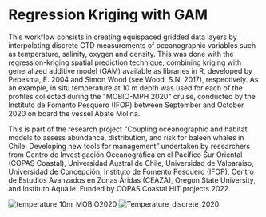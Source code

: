 # Regression Kriging with GAM
This workflow consists in creating equispaced gridded data layers by interpolating discrete CTD measurements of oceanographic variables such as temperature, salinity, oxygen and density. This was done with the regression-kriging spatial prediction technique, combining kriging with generalized additive model (GAM) available as libraries in R, developed by Pebesma, E. 2004 and Simon Wood (see Wood, S.N. 2017), respectively. As an example, in situ temperature at 10 m depth was used for each of the profiles collected during the "MOBIO-MPH 2020" cruise, conducted by the Instituto de Fomento Pesquero (IFOP) between September and October 2020 on board the vessel Abate Molina. 

This is part of the research project "Coupling oceanographic and habitat models to assess abundance, distribution, and risk for baleen whales in Chile: Developing new tools for management” undertaken by researchers from Centro de Investigación Oceanográfica en el Pacífico Sur Oriental (COPAS Coastal), Universidad Austral de Chile, Universidad de Valparaíso, Universidad de Concepción, Instituto de Fomento Pesquero (IFOP), Centro de Estudios Avanzados en Zonas Áridas (CEAZA), Oregon State University, and Instituto Aqualie. Funded by COPAS Coastal HIT projects 2022.

![temperature_10m_MOBIO2020](https://user-images.githubusercontent.com/112881671/228532811-ccb29725-7f41-4787-a1e5-093cd898f699.png)
![Temperature_discrete_2020](https://user-images.githubusercontent.com/112881671/228559798-00e407ff-1b04-41e5-ac7e-f6dcca8836f2.png)
